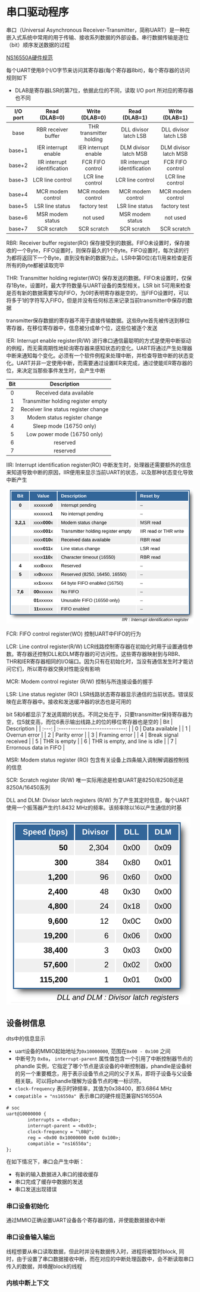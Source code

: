 # 串口驱动程序

串口（Universal Asynchronous Receiver-Transmitter，简称UART）是一种在嵌入式系统中常用的用于传输、接收系列数据的外部设备。串行数据传输是逐位（bit）顺序发送数据的过程

[NS16550A硬件规范](https://www.lammertbies.nl/comm/info/serial-uart)

每个UART使用8个I/O字节来访问其寄存器(每个寄存器8bit)，每个寄存器的访问规则如下
- DLAB是寄存器LSR的第7位，依据此位的不同，读取 I/O port 所对应的寄存器也不同

| I/O port |        Read (DLAB=0)         |     Write (DLAB=0)      |        Read (DLAB=1)         |    Write (DLAB=1)     |
| :------: | :--------------------------: | :---------------------: | :--------------------------: | :-------------------: |
|   base   |     RBR receiver buffer      | THR transmitter holding |    DLL divisor latch LSB     | DLL divisor latch LSB |
|  base+1  |     IER interrupt enable     |  IER interrupt enable   |    DLM divisor latch MSB     | DLM divisor latch MSB |
|  base+2  | IIR interrupt identification |    FCR FIFO control     | IIR interrupt identification |   FCR FIFO control    |
|  base+3  |       LCR line control       |    LCR line control     |       LCR line control       |   LCR line control    |
|  base+4  |      MCR modem control       |    MCR modem control    |      MCR modem control       |   MCR modem control   |
|  base+5  |       LSR line status        |      factory test       |       LSR line status        |     factory test      |
|  base+6  |       MSR modem status       |        not used         |       MSR modem status       |       not used        |
|  base+7  |         SCR scratch          |       SCR scratch       |         SCR scratch          |      SCR scratch      |

RBR: Receiver buffer register(RO)
保存接受到的数据。FIFO未设置时，保存接收的一个Byte，FIFO设置时，则保存最久的1个Byte。FIFO设置时，每次读的行为都将返回下一个Byte，直到没有新的数据为止。LSR中第0位(右1)用来检查是否所有的Byte都被读取完毕

THR: Transmitter holding register(WO)
保存发送的数据。FIFO未设置时，仅保存1Byte，设置时，最大字符数量与UART设备的类型相关。LSR bit 5可用来检查是否有新的数据需要写向FIFO，为0时表明寄存器是空的，当FIFO设置时，可以将多于1的字符写入FIFO，但是并没有任何标志来记录当前transmitter中保存的数据

transmitter保存数据的寄存器不用于直接传输数据。这些Byte首先被传送到移位寄存器，在移位寄存器中，信息被分成单个位，这些位被逐个发送

IER: Interrupt enable register(R/W)
进行串口通信最聪明的方式是使用中断驱动的例程，而无需周期性地轮询寄存器来感知状态的变化。UART将通过产生处理器中断来通知每个变化。必须有一个软件例程来处理中断，并检查导致中断的状态变化。UART并非一定使用中断，而需要通过设置IER来完成，通过使能IER寄存器的位，来决定当那些事件发生时，会产生中断

|  Bit  |             Description              |
| :---: | :----------------------------------: |
|   0   |       Received data available        |
|   1   |  Transmitter holding register empty  |
|   2   | Receiver line status register change |
|   3   |     Modem status register change     |
|   4   |       Sleep mode (16750 only)        |
|   5   |     Low power mode (16750 only)      |
|   6   |               reserved               |
|   7   |               reserved               |

IIR: Interrupt identification register(RO)
中断发生时，处理器还需要额外的信息来知道导致中断的原因，IIR便用来显示当前UART的状态，以及那种状态变化导致中断产生

![](./img/2023-03-06-20-08-53.png)

FCR: FIFO control register(WO)
控制UART中FIFO的行为

LCR: Line control register(R/W)
LCR线路控制寄存器在初始化时用于设置通信参数。寄存器还控制DLL和DLM寄存器的可访问性。这些寄存器映射到与RBR、THR和IER寄存器相同的I/O端口。因为只有在初始化时，当没有通信发生时才能访问它们，所以寄存器交换对性能没有影响

MCR: Modem control register (R/W)
控制与所连接设备的握手

LSR: Line status register (RO)
LSR线路状态寄存器显示通信的当前状态。错误反映在此寄存器中。接收和发送缓冲器的状态也是可用的

bit 5和6都显示了发送周期的状态。不同之处在于，只要transmitter保持寄存器为空，位5就变高，而位6表示输出线路上的位的移位寄存器也是空的
|  Bit  |          Description           |
| :---: | :----------------------------: |
|   0   |         Data available         |
|   1   |         Overrun error          |
|   2   |          Parity error          |
|   3   |         Framing error          |
|   4   |     Break signal received      |
|   5   |          THR is empty          |
|   6   | THR is empty, and line is idle |
|   7   |     Errornous data in FIFO     |


MSR: Modem status register (RO)
包含有关设备上四条输入调制解调器控制线的信息

SCR: Scratch register (R/W)
唯一实际用途是检查UART是8250/8250B还是8250A/16450系列

DLL and DLM: Divisor latch registers (R/W)
为了产生其定时信息，每个UART使用一个振荡器产生约1.8432 MHz的频率。该频率除以16以产生通信的时基

![](./img/2023-03-06-20-31-52.png)

## 设备树信息

dts中的信息显示
- uart设备的MMIO起始地址为`0x10000000`, 范围在`0x00 - 0x100` 之间
- 中断号为 `0x0a`， `interrupt-parent` 属性值包含一个引用了中断控制器节点的 phandle 实例，它指定了哪个节点是该设备的中断控制器，phandle是设备树的另一个重要概念，用于表示设备节点之间的父子关系，即将子设备与父设备相关联。可以将phandle理解为设备节点的唯一标识符。
- `clock-frequency` 表示时钟频率，其值为0x38400，即3.6864 MHz
- `compatible = "ns16550a" `表示串口的硬件规范兼容NS16550A

```
# soc
uart@10000000 {
        interrupts = <0x0a>;
        interrupt-parent = <0x03>;
        clock-frequency = "\08@";
        reg = <0x00 0x10000000 0x00 0x100>;
        compatible = "ns16550a";
};
```

在如下情况下，串口会产生中断：
- 有新的输入数据进入串口的接收缓存
- 串口完成了缓存中数据的发送
- 串口发送出现错误

### 串口设备初始化

通过MMIO正确设置UART设备各个寄存器的值，并使能数据接收中断

### 串口设备输入输出

线程想要从串口读取数据，但此时并没有数据传入时，进程将被暂时block, 同时，由于设置了串口数据接收中断，而在对应的中断处理函数中，会不断读取串口传入的数据，并唤醒block的线程

### 内核中断上下文